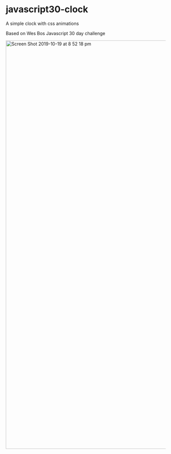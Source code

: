 # javascript30-clock

A simple clock with css animations

Based on Wes Bos Javascript 30 day challenge

<img width="1284" alt="Screen Shot 2019-10-19 at 8 52 18 pm" src="https://user-images.githubusercontent.com/48931725/67143003-87ebf880-f2b2-11e9-8d55-f540bca1f93b.png">
